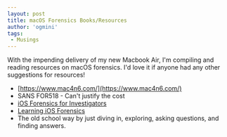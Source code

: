 ```yaml
---
layout: post
title: macOS Forensics Books/Resources
author: 'ogmini'
tags:
 - Musings
---
```


With the impending delivery of my new Macbook Air, I'm compiling and reading resources on macOS forensics. I'd love it if anyone had any other suggestions for resources!

- [https://www.mac4n6.com/](https://www.mac4n6.com/)
- SANS FOR518 - Can't justify the cost
- [iOS Forensics for Investigators](https://www.amazon.com/iOS-Forensics-Investigators-forensics-extracting/dp/1803234083/130-8858987-9027650)
- [Learning iOS Forensics](https://books.apple.com/us/book/learning-ios-forensics-second-edition/id1152177424)
- The old school way by just diving in, exploring, asking questions, and finding answers.
